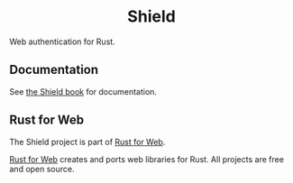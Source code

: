 <h1 align="center">Shield</h1>

Web authentication for Rust.

## Documentation

See [the Shield book](https://shield.rustforweb.org/) for documentation.

## Rust for Web

The Shield project is part of [Rust for Web](https://github.com/RustForWeb).

[Rust for Web](https://github.com/RustForWeb) creates and ports web libraries for Rust. All projects are free and open source.
